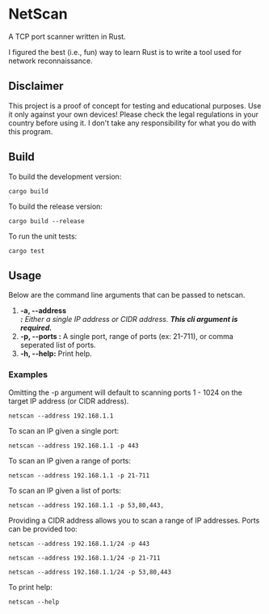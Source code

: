 # NetScan
A TCP port scanner written in Rust.

I figured the best (i.e., fun) way to learn Rust is to write a tool used for network reconnaissance.

## Disclaimer
This project is a proof of concept for testing and educational purposes.
Use it only against your own devices!
Please check the legal regulations in your country before using it.
I don't take any responsibility for what you do with this program.

## Build
To build the development version:

`cargo build`

To build the release version:

`cargo build --release`

To run the unit tests:

`cargo test`

## Usage

Below are the command line arguments that can be passed to netscan.

1. **-a, --address <ADDRESS>:** Either a single IP address or CIDR address.  **This cli argument is required.**
2. **-p, --ports <PORTS>:** A single port, range of ports (ex: 21-711), or comma seperated list of ports.
3. **-h, --help:** Print help.

### Examples

Omitting the -p argument will default to scanning ports 1 - 1024 on the target IP address (or CIDR address).

`netscan --address 192.168.1.1`

To scan an IP given a single port:

`netscan --address 192.168.1.1 -p 443`

To scan an IP given a range of ports:

`netscan --address 192.168.1.1 -p 21-711`

To scan an IP given a list of ports:

`netscan --address 192.168.1.1 -p 53,80,443,`

Providing a CIDR address allows you to scan a range of IP addresses.  Ports can be provided too:

`netscan --address 192.168.1.1/24 -p 443`

`netscan --address 192.168.1.1/24 -p 21-711`

`netscan --address 192.168.1.1/24 -p 53,80,443`

To print help:

`netscan --help`